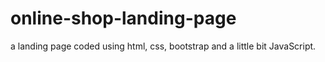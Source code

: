 # online-shop-landing-page
a landing page coded using html, css, bootstrap and a little bit JavaScript.
